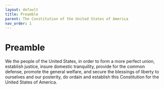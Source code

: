 ```yaml
---
layout: default
title: Preamble
parent: The Constitution of the United States of America
nav_order: 1
---
```


# Preamble

We the people of the United States, in order to form a more perfect union, establish justice, insure domestic tranquility, provide for the common defense, promote the general welfare, and secure the blessings of liberty to ourselves and our posterity, do ordain and establish this Constitution for the United States of America.
